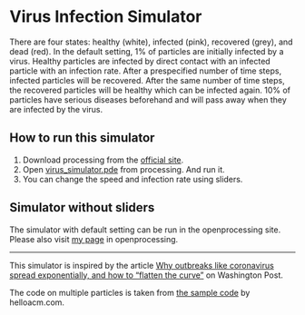 # Virus Infection Simulator

There are four states: healthy (white), infected (pink), recovered (grey), and dead (red).
In the default setting, 1% of particles are initially infected by a virus. 
Healthy particles are infected by direct contact with an infected particle with an infection rate. 
After a prespecified number of time steps, infected particles will be recovered. After the same number of time steps, the recovered particles will be healthy which can be infected again.
10% of particles have serious diseases beforehand and will pass away when they are infected by the virus.

## How to run this simulator

1. Download processing from the [official site](https://processing.org).
2. Open [virus_simulator.pde](https://github.com/yusuke-nojima/virus_infection/blob/master/virus_simulator.pde) from processing. And run it. 
3. You can change the speed and infection rate using sliders.

## Simulator without sliders
The simulator with default setting can be run in the openprocessing site. Please also visit [my page](https://www.openprocessing.org/sketch/864455) in openprocessing. 

---
This simulator is inspired by the article [Why outbreaks like coronavirus spread exponentially, and how to “flatten the curve”](https://www.washingtonpost.com/graphics/2020/world/corona-simulator/?fbclid=IwAR1A9D6VUMk7qquvyxQgDlfeqo_CSzUcAMSg2m_7azOnL6Ti9RfKbSDTVPg) on Washington Post.

The code on multiple particles is taken from [the sample code](https://helloacm.com/processing-example-simple-particles/) by helloacm.com.